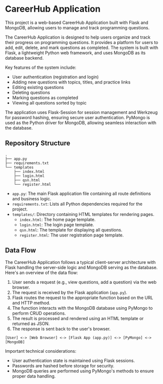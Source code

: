 # CareerHub Application

This project is a web-based CareerHub Application built with Flask and MongoDB, allowing users to manage and track programming questions.

The CareerHub Application is designed to help users organize and track their progress on programming questions. It provides a platform for users to add, edit, delete, and mark questions as completed. The system is built with Flask, a lightweight Python web framework, and uses MongoDB as its database backend.

Key features of the system include:
- User authentication (registration and login)
- Adding new questions with topics, titles, and practice links
- Editing existing questions
- Deleting questions
- Marking questions as completed
- Viewing all questions sorted by topic

The application uses Flask-Session for session management and Werkzeug for password hashing, ensuring secure user authentication. PyMongo is used as the Python driver for MongoDB, allowing seamless interaction with the database.

## Repository Structure

```
.
├── app.py
├── requirements.txt
└── templates
    ├── index.html
    ├── login.html
    ├── qsn.html
    └── register.html
```

- `app.py`: The main Flask application file containing all route definitions and business logic.
- `requirements.txt`: Lists all Python dependencies required for the project.
- `templates/`: Directory containing HTML templates for rendering pages.
  - `index.html`: The home page template.
  - `login.html`: The login page template.
  - `qsn.html`: The template for displaying all questions.
  - `register.html`: The user registration page template.


## Data Flow

The CareerHub Application follows a typical client-server architecture with Flask handling the server-side logic and MongoDB serving as the database. Here's an overview of the data flow:

1. User sends a request (e.g., view questions, add a question) via the web browser.
2. The request is received by the Flask application (`app.py`).
3. Flask routes the request to the appropriate function based on the URL and HTTP method.
4. The function interacts with the MongoDB database using PyMongo to perform CRUD operations.
5. The result is processed and rendered using an HTML template or returned as JSON.
6. The response is sent back to the user's browser.

```
[User] <-> [Web Browser] <-> [Flask App (app.py)] <-> [PyMongo] <-> [MongoDB]
```

Important technical considerations:
- User authentication state is maintained using Flask sessions.
- Passwords are hashed before storage for security.
- MongoDB queries are performed using PyMongo's methods to ensure proper data handling.